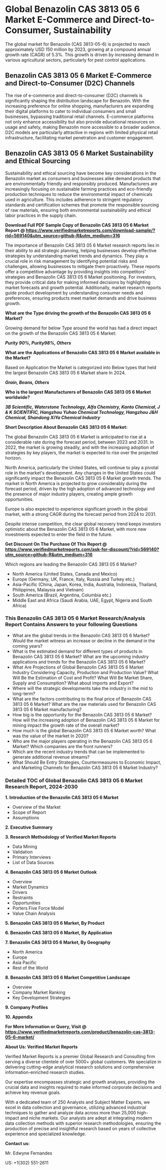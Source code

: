 <h1>Global Benazolin CAS 3813 05 6 Market E-Commerce and Direct-to-Consumer, Sustainability</h1><p class=""><p>The global market for Benazolin (CAS 3813-05-6) is projected to reach approximately USD 150 million by 2023, growing at a compound annual growth rate (CAGR) of 5.3%. This growth is driven by increasing demand in various agricultural sectors, particularly for pest control applications.</p><h2>Benazolin CAS 3813 05 6 Market E-Commerce and Direct-to-Consumer (D2C) Channels</h2><p>The rise of e-commerce and direct-to-consumer (D2C) channels is significantly shaping the distribution landscape for Benazolin. With the increasing preference for online shopping, manufacturers are expanding their digital platforms to cater to individual consumers and small businesses, bypassing traditional retail channels. E-commerce platforms not only enhance accessibility but also provide educational resources on usage and safety, making Benazolin more accessible to a broader audience. D2C models are particularly attractive in regions with limited physical retail infrastructure, facilitating market penetration and customer engagement.</p><h2>Benazolin CAS 3813 05 6 Market Sustainability and Ethical Sourcing</h2><p>Sustainability and ethical sourcing have become key considerations in the Benazolin market as consumers and businesses alike demand products that are environmentally friendly and responsibly produced. Manufacturers are increasingly focusing on sustainable farming practices and eco-friendly production techniques to reduce the environmental impact of chemicals used in agriculture. This includes adherence to stringent regulatory standards and certification schemes that promote the responsible sourcing of raw materials, ensuring both environmental sustainability and ethical labor practices in the supply chain.</p></p><p class=""><strong>Download Full PDF Sample Copy of Benazolin CAS 3813 05 6 Market Report @ <a href="https://www.verifiedmarketreports.com/download-sample/?rid=569140&utm_source=github-R&utm_medium=316" target="_blank">https://www.verifiedmarketreports.com/download-sample/?rid=569140&utm_source=github-R&utm_medium=316</a></strong></p><p>The importance of&nbsp;Benazolin CAS 3813 05 6 Market research reports lies in their ability to aid strategic planning, helping businesses develop effective strategies by understanding market trends and dynamics. They play a crucial role in risk management by identifying potential risks and challenges, allowing businesses to mitigate them proactively. These reports offer a competitive advantage by providing insights into competitors' strategies and Benazolin CAS 3813 05 6 Market positioning. For investors, they provide critical data for making informed decisions by highlighting market forecasts and growth potential. Additionally, market research reports guide product development by understanding consumer needs and preferences, ensuring products meet market demands and drive business growth.</p><p><strong>What are the&nbsp;Type driving the growth of the Benazolin CAS 3813 05 6 Market?</strong></p><p id="" class="">Growing demand for below Type around the world has had a direct impact on the growth of the Benazolin CAS 3813 05 6 Market:</p><p class=""><em><strong>Purity 90%, Purity98%, Others</strong></em></p><p class=""><strong>What are the&nbsp;Applications&nbsp;of Benazolin CAS 3813 05 6 Market available in the Market?</strong></p><p id="" class="">Based on Application the Market is categorized into Below types that held the largest Benazolin CAS 3813 05 6 Market share In 2024.</p><p class=""><em><strong>Grain, Beans, Others</strong></em></p><p class=""><strong>Who is the largest Manufacturers of Benazolin CAS 3813 05 6 Market worldwide?</strong></p><p><em><strong>3B Scientific, Waterstone Technology, Alfa Chemistry, Kanto Chemical, J & K SCIENTIFIC, Hangzhou Yuhao Chemical Technology, Hangzhou J&H Chemical, Shandong XiYa Chemical Industry</strong></em></p><p id="" class=""><strong>Short Description About Benazolin CAS 3813 05 6 Market:</strong></p><p>The global Benazolin CAS 3813 05 6 Market is anticipated to rise at a considerable rate during the forecast period, between 2023 and 2031. In 2022, the market is growing steadily, and with the increasing adoption of strategies by key players, the market is expected to rise over the projected horizon.</p><p>North America, particularly the United States, will continue to play a pivotal role in the market's development. Any changes in the United States could significantly impact the Benazolin CAS 3813 05 6 Market growth trends. The market in North America is projected to grow considerably during the forecast period, driven by the high adoption of advanced technology and the presence of major industry players, creating ample growth opportunities.</p><p>Europe is also expected to experience significant growth in the global market, with a strong CAGR during the forecast period from 2024 to 2031.</p><p>Despite intense competition, the clear global recovery trend keeps investors optimistic about the Benazolin CAS 3813 05 6 Market, with more new investments expected to enter the field in the future.</p><p id="" class=""><strong>Get Discount On The Purchase Of This Report @ <a href="https://www.verifiedmarketreports.com/ask-for-discount/?rid=569140?utm_source=github-R&utm_medium=316" target="_blank">https://www.verifiedmarketreports.com/ask-for-discount/?rid=569140?utm_source=github-R&utm_medium=316</a></strong></p><p class="">Which regions are leading the Benazolin CAS 3813 05 6 Market?</p><ul><li>North America (United States, Canada and Mexico)</li><li>Europe (Germany, UK, France, Italy, Russia and Turkey etc.)</li><li>Asia-Pacific (China, Japan, Korea, India, Australia, Indonesia, Thailand, Philippines, Malaysia and Vietnam)</li><li>South America (Brazil, Argentina, Columbia etc.)</li><li>Middle East and Africa (Saudi Arabia, UAE, Egypt, Nigeria and South Africa)</li></ul><h3 id="" class="">This Benazolin CAS 3813 05 6 Market Research/Analysis Report Contains Answers to your following Questions</h3><ul><li>What are the global trends in the Benazolin CAS 3813 05 6 Market? Would the market witness an increase or decline in the demand in the coming years?</li><li>What is the estimated demand for different types of products in Benazolin CAS 3813 05 6 Market? What are the upcoming industry applications and trends for the Benazolin CAS 3813 05 6 Market?</li><li>What Are Projections of Global Benazolin CAS 3813 05 6 Market Industry Considering Capacity, Production and Production Value? What Will Be the Estimation of Cost and Profit? What Will Be Market Share, Supply and Consumption? What about imports and Export?</li><li>Where will the strategic developments take the industry in the mid to long-term?</li><li>What are the factors contributing to the final price of Benazolin CAS 3813 05 6 Market? What are the raw materials used for Benazolin CAS 3813 05 6 Market manufacturing?</li><li>How big is the opportunity for the Benazolin CAS 3813 05 6 Market? How will the increasing adoption of Benazolin CAS 3813 05 6 Market for mining impact the growth rate of the overall market?</li><li>How much is the global Benazolin CAS 3813 05 6 Market worth? What was the value of the market In 2020?</li><li>Who are the major players operating in the Benazolin CAS 3813 05 6 Market? Which companies are the front runners?</li><li>Which are the recent industry trends that can be implemented to generate additional revenue streams?</li><li>What Should Be Entry Strategies, Countermeasures to Economic Impact, and Marketing Channels for Benazolin CAS 3813 05 6 Market Industry?</li></ul><h3 id="" class="">Detailed TOC of Global Benazolin CAS 3813 05 6 Market Research Report, 2024-2030</h3><p id="" class=""><strong>1. Introduction of the Benazolin CAS 3813 05 6 Market</strong></p><ul><li>Overview of the Market</li><li>Scope of Report</li><li>Assumptions</li></ul><p id="" class=""><strong>2. Executive Summary</strong></p><p id="" class=""><strong>3. Research Methodology of Verified Market Reports</strong></p><ul><li>Data Mining</li><li>Validation</li><li>Primary Interviews</li><li>List of Data Sources</li></ul><p id="" class=""><strong>4. Benazolin CAS 3813 05 6 Market Outlook</strong></p><ul><li>Overview</li><li>Market Dynamics</li><li>Drivers</li><li>Restraints</li><li>Opportunities</li><li>Porters Five Force Model</li><li>Value Chain Analysis</li></ul><p id="" class=""><strong>5. Benazolin CAS 3813 05 6 Market, By Product</strong></p><p id="" class=""><strong>6. Benazolin CAS 3813 05 6 Market, By Application</strong></p><p id="" class=""><strong>7. Benazolin CAS 3813 05 6 Market, By Geography</strong></p><ul><li>North America</li><li>Europe</li><li>Asia Pacific</li><li>Rest of the World</li></ul><p id="" class=""><strong>8. Benazolin CAS 3813 05 6 Market Competitive Landscape</strong></p><ul><li>Overview</li><li>Company Market Ranking</li><li>Key Development Strategies</li></ul><p id="" class=""><strong>9. Company Profiles</strong></p><p id="" class=""><strong>10. Appendix</strong></p><p id="" class=""><strong>For More Information or Query, Visit @ <a href="https://www.verifiedmarketreports.com/product/benazolin-cas-3813-05-6-market/" target="_blank">https://www.verifiedmarketreports.com/product/benazolin-cas-3813-05-6-market/</a></strong></p><p id="" class=""><strong>About Us: Verified Market Reports</strong></p><p id="" class="">Verified Market Reports is a premier Global Research and Consulting firm serving a diverse clientele of over 5000+ global customers. We specialize in delivering cutting-edge analytical research solutions and comprehensive information-enriched research studies.</p><p id="" class="">Our expertise encompasses strategic and growth analyses, providing the crucial data and insights required to make informed corporate decisions and achieve key revenue goals.</p><p id="" class="">With a dedicated team of 250 Analysts and Subject Matter Experts, we excel in data collection and governance, utilizing advanced industrial techniques to gather and analyze data across more than 25,000 high-impact and niche markets. Our analysts are adept at integrating modern data collection methods with superior research methodologies, ensuring the production of precise and insightful research based on years of collective experience and specialized knowledge.</p><p id="" class=""><strong>Contact us:</strong></p><p id="" class="">Mr. Edwyne Fernandes</p><p id="" class="">US: +1(302) 551-2611</p>